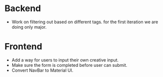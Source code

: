 # Backend
- Work on filtering out based on different tags. for the first iteration we are doing only major.

# Frontend
- Add a way for users to input their own creative input.
- Make sure the form is completed before user can submit. 
- Convert NavBar to Material UI.
